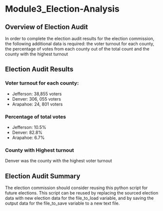 # **Module3_Election-Analysis**

## Overview of Election Audit
In order to complete the election audit results for the election commission, the following additional data is required: the voter turnout for each county, the percentage of votes from each county out of the total count and the county with the highest turnout


## Election Audit Results
### Voter turnout for each county:
* Jefferson: 38,855 voters
* Denver: 306, 055 voters
* Arapahoe: 24, 801 voters

### Percentage of total votes 
* Jefferson: 10.5%
* Denver: 82.8%
* Arapahoe: 6.7%

### County with Highest turnout
Denver was the county with the highest voter turnout


## Election Audit Summary
The election commission should consider reusing this python script for future elections. This script can be reused by replacing the sourced election data with new election data for the file_to_load variable, and by saving the output data for the file_to_save variable to a new text file. 
